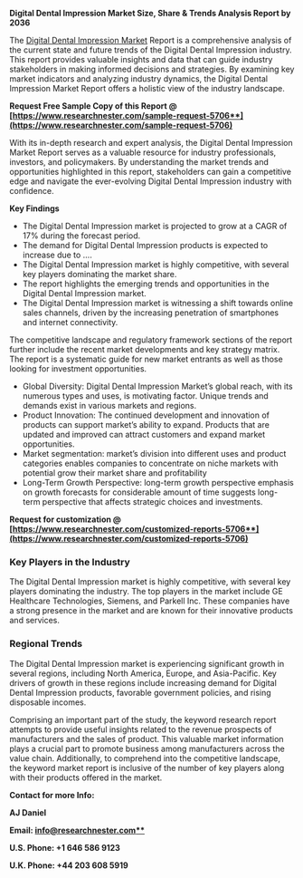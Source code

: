 ﻿**Digital Dental Impression Market Size, Share & Trends Analysis Report by 2036**

The [Digital Dental Impression Market](https://www.researchnester.com/reports/digital-dental-impressions-market/5706) Report is a comprehensive analysis of the current state and future trends of the Digital Dental Impression industry. This report provides valuable insights and data that can guide industry stakeholders in making informed decisions and strategies. By examining key market indicators and analyzing industry dynamics, the Digital Dental Impression Market Report offers a holistic view of the industry landscape.

**Request Free Sample Copy of this Report @ [https://www.researchnester.com/sample-request-5706**](https://www.researchnester.com/sample-request-5706)**

With its in-depth research and expert analysis, the Digital Dental Impression Market Report serves as a valuable resource for industry professionals, investors, and policymakers. By understanding the market trends and opportunities highlighted in this report, stakeholders can gain a competitive edge and navigate the ever-evolving Digital Dental Impression industry with confidence.

**Key Findings**

- The Digital Dental Impression market is projected to grow at a CAGR of 17% during the forecast period.
- The demand for Digital Dental Impression products is expected to increase due to ….
- The Digital Dental Impression market is highly competitive, with several key players dominating the market share.
- The report highlights the emerging trends and opportunities in the Digital Dental Impression market.
- The Digital Dental Impression market is witnessing a shift towards online sales channels, driven by the increasing penetration of smartphones and internet connectivity.

The competitive landscape and regulatory framework sections of the report further include the recent market developments and key strategy matrix. The report is a systematic guide for new market entrants as well as those looking for investment opportunities.

- Global Diversity: Digital Dental Impression Market’s global reach, with its numerous types and uses, is motivating factor. Unique trends and demands exist in various markets and regions.
- Product Innovation: The continued development and innovation of products can support market’s ability to expand. Products that are updated and improved can attract customers and expand market opportunities.
- Market segmentation: market’s division into different uses and product categories enables companies to concentrate on niche markets with potential grow their market share and profitability
- Long-Term Growth Perspective: long-term growth perspective emphasis on growth forecasts for considerable amount of time suggests long-term perspective that affects strategic choices and investments.

**Request for customization @ [https://www.researchnester.com/customized-reports-5706**](https://www.researchnester.com/customized-reports-5706)**
### **Key Players in the Industry**
The Digital Dental Impression market is highly competitive, with several key players dominating the industry. The top players in the market include GE Healthcare Technologies, Siemens, and Parkell Inc. These companies have a strong presence in the market and are known for their innovative products and services.
### **Regional Trends**
The Digital Dental Impression market is experiencing significant growth in several regions, including North America, Europe, and Asia-Pacific. Key drivers of growth in these regions include increasing demand for Digital Dental Impression products, favorable government policies, and rising disposable incomes.

Comprising an important part of the study, the keyword research report attempts to provide useful insights related to the revenue prospects of manufacturers and the sales of product. This valuable market information plays a crucial part to promote business among manufacturers across the value chain. Additionally, to comprehend into the competitive landscape, the keyword market report is inclusive of the number of key players along with their products offered in the market.

**Contact for more Info:**

**AJ Daniel**

**Email: [info@researchnester.com**](mailto:info@researchnester.com)**

**U.S. Phone: +1 646 586 9123** 

**U.K. Phone: +44 203 608 5919**

